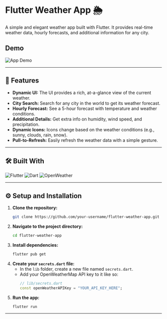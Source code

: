 # Flutter Weather App 🌦️

A simple and elegant weather app built with Flutter. It provides real-time weather data, hourly forecasts, and additional information for any city.

## Demo

![App Demo](demo.gif)

---

## 🚀 Features

- **Dynamic UI:** The UI provides a rich, at-a-glance view of the current weather.
- **City Search:** Search for any city in the world to get its weather forecast.
- **Hourly Forecast:** See a 5-hour forecast with temperature and weather conditions.
- **Additional Details:** Get extra info on humidity, wind speed, and precipitation.
- **Dynamic Icons:** Icons change based on the weather conditions (e.g., sunny, clouds, rain, snow).
- **Pull-to-Refresh:** Easily refresh the weather data with a simple gesture.

---

## 🛠️ Built With

![Flutter](https://img.shields.io/badge/Flutter-02569B?style=for-the-badge&logo=flutter&logoColor=white)
![Dart](https://img.shields.io/badge/Dart-0175C2?style=for-the-badge&logo=dart&logoColor=white)
![OpenWeather](https://img.shields.io/badge/OpenWeather-EB6E4B?style=for-the-badge&logo=openweathermap&logoColor=white)

---

## ⚙️ Setup and Installation

1.  **Clone the repository:**
    ```bash
    git clone https://github.com/your-username/flutter-weather-app.git
    ```
2.  **Navigate to the project directory:**
    ```bash
    cd flutter-weather-app
    ```
3.  **Install dependencies:**
    ```bash
    flutter pub get
    ```
4.  **Create your `secrets.dart` file:**
    - In the `lib` folder, create a new file named `secrets.dart`.
    - Add your OpenWeatherMap API key to it like so:
      ```dart
      // lib/secrets.dart
      const openWeatherAPIKey = "YOUR_API_KEY_HERE";
      ```
5.  **Run the app:**
    ```bash
    flutter run
    ```

---